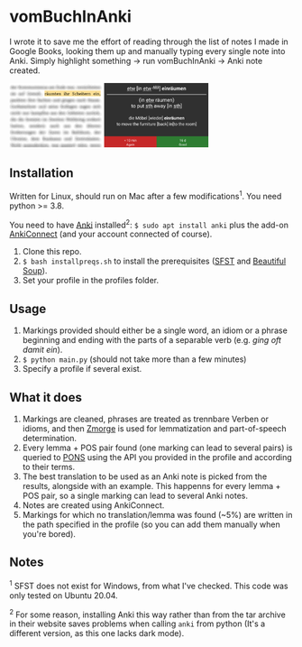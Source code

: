 # vomBuchInAnki
I wrote it to save me the effort of reading through the list of notes I made in Google Books, looking them up and manually typing every single note into Anki. Simply highlight something -> run vomBuchInAnki -> Anki note created.

<img src="/example.png" alt="Example" width="70%" height="70%">

## Installation
Written for Linux, should run on Mac after a few modifications<sup>1</sup>. You need python >= 3.8.

You need to have [Anki](https://apps.ankiweb.net/#download) installed<sup>2</sup>: `$ sudo apt install anki` plus the add-on [AnkiConnect](https://ankiweb.net/shared/info/2055492159) (and your account connected of course).
 
 1. Clone this repo.
 1. `$ bash installpreqs.sh` to install the prerequisites ([SFST](https://www.cis.uni-muenchen.de/~schmid/tools/SFST/) and [Beautiful Soup](https://www.crummy.com/software/BeautifulSoup/)).
 1. Set your profile in the profiles folder.
 
 ## Usage
 1. Markings provided should either be a single word, an idiom or a phrase beginning and ending with the parts of a separable verb (e.g. _ging oft damit ein_).
 1. `$ python main.py` (should not take more than a few minutes)
 1. Specify a profile if several exist.

## What it does
1. Markings are cleaned, phrases are treated as trennbare Verben or idioms, and then [Zmorge](https://pub.cl.uzh.ch/users/sennrich/zmorge/) is used for lemmatization and part-of-speech determination.
1. Every lemma + POS pair found (one marking can lead to several pairs) is queried to [PONS](https://en.pons.com/p/online-dictionary/developers/api) using the API you provided in the profile and according to their terms.
1. The best translation to be used as an Anki note is picked from the results, alongside with an example. This happenns for every lemma + POS pair, so a single marking can lead to several Anki notes.
1. Notes are created using AnkiConnect.
1. Markings for which no translation/lemma was found (~5%) are written in the path specified in the profile (so you can add them manually when you're bored).

## Notes
<sup>1</sup> SFST does not exist for Windows, from what I've checked. This code was only tested on Ubuntu 20.04.

<sup>2</sup> For some reason, installing Anki this way rather than from the tar archive in their website saves problems when calling `anki` from python (It's a different version, as this one lacks dark mode).
